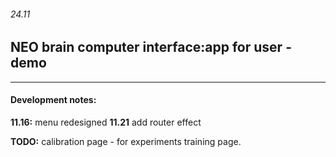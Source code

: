 ###### 24.11
## NEO brain computer interface:app for user - demo

---
#### Development notes:
**11.16:**
menu redesigned
**11.21**
add router effect

**TODO:**
calibration page - for experiments
training page.


